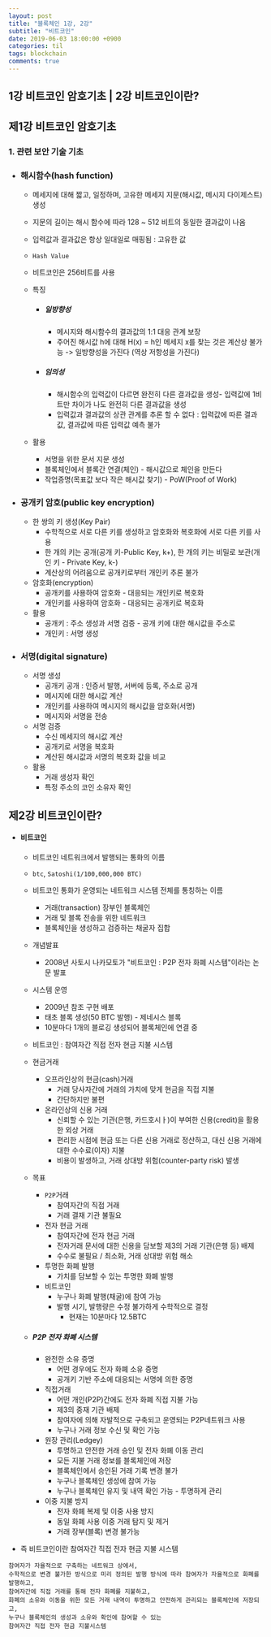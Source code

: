 ```yaml
---
layout: post
title: "블록체인 1강, 2강"
subtitle: "비트코인"
date: 2019-06-03 18:00:00 +0900
categories: til
tags: blockchain
comments: true
---
```


## 1강 비트코인 암호기초 | 2강 비트코인이란?

## 제1강 비트코인 암호기초



### 1. 관련 보안 기술 기초

- ### 해시함수(hash function)

  - 메세지에 대해 짧고, 일정하며, 고유한 메세지 지문(해시값, 메시지 다이제스트) 생성

  - 지문의 길이는 해시 함수에 따라 128 ~ 512 비트의 동일한 결과값이 나옴

  - 입력값과 결과값은 항상 일대일로 매핑됨 : 고유한 값

  - `Hash Value` 

  - 비트코인은 256비트를 사용 

  - 특징

    - ##### 일방향성 

      - 메시지와 해시함수의 결과값의 1:1 대응 관계 보장
      - 주어진 해시값 h에 대해 H(x) = h인 메세지 x를 찾는 것은 계산상 불가능 -> 일방향성을 가진다 (역상 저항성을 가진다)

    - ##### 임의성

      - 해시함수의 입력값이 다르면 완전히 다른 결과값을 생성- 입력값에 1비트만 차이가 나도 완전히 다른 결과값을 생성
      - 입력값과 결과값의 상관 관계를 추론 할 수 없다 : 입력값에 따른 결과값, 결과값에 따른 입력값 예측 불가

  - 활용

    - 서명을 위한 문서 지문 생성
    - 블록체인에서 블록간 연결(체인) - 해시값으로 체인을 만든다
    - 작업증명(목표값 보다 작은 해시값 찾기) - PoW(Proof of Work)



- ### 공개키 암호(public key encryption)

  - 한 쌍의 키 생성(Key Pair)
    - 수학적으로 서로 다른 키를 생성하고 암호화와 복호화에 서로 다른 키를 사용
    - 한 개의 키는 공개(공개 키-Public Key, k+), 한 개의 키는 비밀로 보관(개인 키 - Private Key, k-)
    - 계산상의 어려움으로 공개키로부터 개인키 추론 불가
  - 암호화(encryption)
    - 공개키를 사용하여 암호화 - 대응되는 개인키로 복호화
    - 개인키를 사용하여 암호화 - 대응되는 공개키로 복호화
  - 활용
    - 공개키 : 주소 생성과 서명 검증 - 공개 키에 대한 해시값을 주소로
    - 개인키 : 서명 생성

- ### 서명(digital signature)

  - 서명 생성
    - 공개키 공개 : 인증서 발행, 서버에 등록, 주소로 공개
    - 메시지에 대한 해시값 계산
    - 개인키를 사용하여 메시지의 해시값을 암호화(서명)
    - 메시지와 서명을 전송
  - 서명 검증
    - 수신 메세지의 해시값 계산
    - 공개키로 서명을 복호화
    - 계산된 해시값과 서명의 복호화 값을 비교
  - 활용
    - 거래 생성자 확인
    - 특정 주소의 코인 소유자 확인





## 제2강 비트코인이란?

- #### 비트코인

  - 비트코인 네트워크에서 발행되는 통화의 이름

  - `btc`, `Satoshi(1/100,000,000 BTC)`

  - 비트코인 통화가 운영되는 네트워크 시스템 전체를 통칭하는 이름

    - 거래(transaction) 장부인 블록체인
    - 거래 및 블록 전송을 위한 네트워크
    - 블록체인을 생성하고 검증하는 채굴자 집합

  - 개념발표

    - 2008년 사토시 나카모토가 "비트코인 : P2P 전자 화폐 시스템"이라는 논문 발표

  - 시스템 운영

    - 2009년 참조 구현 배포
    - 태초 블록 생성(50 BTC 발행) - 제네시스 블록
    - 10분마다 1개의 블로깅 생성되어 블록체인에 연결 중

  - 비트코인 : 참여자간 직접 전자 현금 지불 시스템

  - 현금거래	

    - 오프라인상의 현금(cash)거래
      - 거래 당사자간에 거래의 가치에 맞게 현금을 직접 지불
      - 간단하지만 불편
    - 온라인상의 신용 거래
      - 신뢰할 수 있는 기관(은행, 카드호시ㅏ)이 부여한 신용(credit)을 활용한 외상 거래
      - 편리한 시점에 현금 또는 다른 신용 거래로 정산하고, 대신 신용 거래에 대한 수수료(이자) 지불
      - 비용이 발생하고, 거래 상대방 위험(counter-party risk) 발생

  - 목표

    - `P2P`거래
      - 참여자간의 직접 거래
      - 거래 결재 기관 불필요
    - 전자 현금 거래
      - 참여자간에 전자 현금 거래
      - 전자거래 문서에 대한 신용을 담보할 제3의 거래 기관(은행 등) 배제
      - 수수로 불필요 / 최소화, 거래 상대방 위험 해소
    - 투명한 화폐 발행
      - 가치를 담보할 수 있는 투명한 화폐 발행
    - 비트코인
      - 누구나 화폐 발행(채굴)에 참여 가능
      - 발행 시기, 발행량은 수정 불가하게 수학적으로 결정
        - 현재는 10분마다 12.5BTC

  - ##### P2P 전자 화폐 시스템

    - 완전한 소유 증명
      - 어떤 경우에도 전자 화폐 소유 증명
      - 공개키 기반 주소에 대응되는 서명에 의한 증명
    - 직접거래
      - 어떤 개인(P2P)간에도 전자 화폐 직접 지불 가능
      - 제3의 중재 기관 배제
      - 참여자에 의해 자발적으로 구축되고 운영되는 P2P네트워크 사용
      - 누구나 거래 정보 수신 및 확인 가능
    - 원장 관리(Ledgey)
      - 투명하고 안전한 거래 승인 및 전자 화폐 이동 관리
      - 모든 지불 거래 정보를 블록체인에 저장
      - 블록체인에서 승인된 거래 기록 변경 불가
      - 누구나 블록체인 생성에 참여 가능
      - 누구나 블록체인 유지 및 내역 확인 가능 - 투명하게 관리
    - 이중 지불 방지
      - 전자 화폐 복제 및 이중 사용 방지
      - 동일 화폐 사용 이중 거래 탐지 및 제거
      - 거래 장부(블록) 변경 불가능

- 즉 비트코인이란 참여자간 직접 전자 현금 지불 시스템

```
참여자가 자율적으로 구축하는 네트워크 상에서, 
수학적으로 변경 불가한 방식으로 미리 정의된 발행 방식에 따라 참여자가 자율적으로 화폐를 발행하고, 
참여자간에 직접 거래를 통해 전자 화폐를 지불하고, 
화폐의 소유와 이동을 위한 모든 거래 내역이 투명하고 안전하게 관리되는 블록체인에 저장되고,
누구나 블록체인의 생성과 소유와 확인에 참여할 수 있는 
참여자간 직접 전자 현금 지불시스템
```



